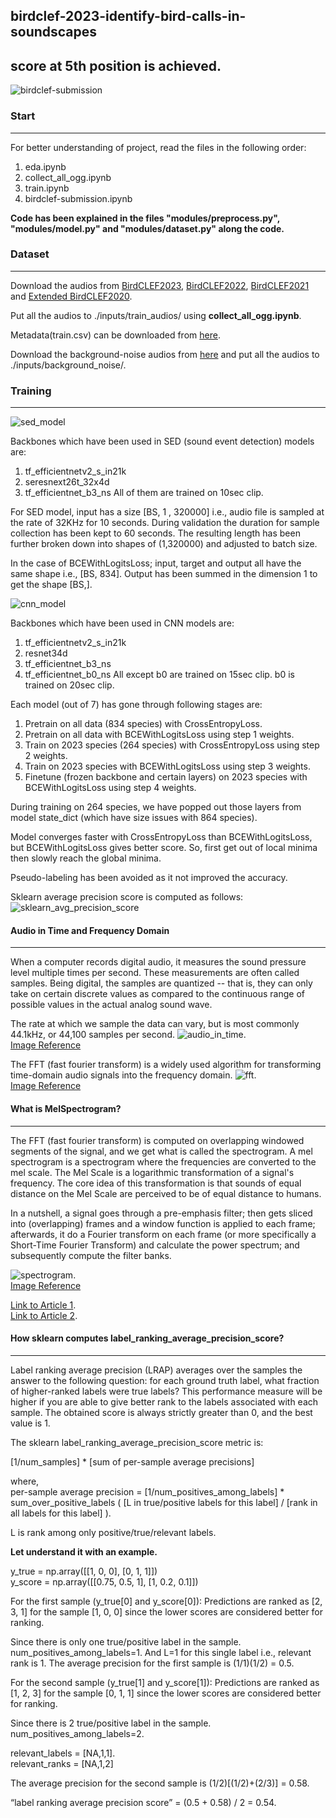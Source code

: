 ## birdclef-2023-identify-bird-calls-in-soundscapes
## score at 5th position is achieved.
![birdclef-submission](https://github.com/bishnarender/birdclef-2023-identify-bird-calls-in-soundscapes/assets/49610834/1dd6c8fe-2956-4ebf-a6fd-2c67bfa7fb1e)

### Start 
-----
For better understanding of project, read the files in the following order:
1. eda.ipynb 
2. collect_all_ogg.ipynb
3. train.ipynb
4. birdclef-submission.ipynb

<b>Code has been explained in the files "modules/preprocess.py", "modules/model.py" and "modules/dataset.py" along the code.</b>

### Dataset
-----
Download the audios from [BirdCLEF2023](https://www.kaggle.com/competitions/birdclef-2023/data), [BirdCLEF2022](https://www.kaggle.com/competitions/birdclef-2022/data), [BirdCLEF2021](https://www.kaggle.com/competitions/birdclef-2021/data) and [Extended BirdCLEF2020](https://www.kaggle.com/competitions/birdclef-2023/discussion/398318).

Put all the audios to ./inputs/train_audios/ using <b>collect_all_ogg.ipynb</b>.

Metadata(train.csv) can be downloaded from [here](https://www.kaggle.com/datasets/narender129/birdclef-complete-metadata).

Download the background-noise audios from [here](https://www.kaggle.com/datasets/honglihang/background-noise) and put all the audios to ./inputs/background_noise/.

### Training
-----
![sed_model](https://github.com/bishnarender/birdclef-2023-identify-bird-calls-in-soundscapes/assets/49610834/3c33fe75-9a2c-4817-8930-1c594c7e65a4)

Backbones which have been used in SED (sound event detection) models are:<br>
1. tf_efficientnetv2_s_in21k
2. seresnext26t_32x4d
3. tf_efficientnet_b3_ns
All of them are trained on 10sec clip.

For SED model, input has a size  [BS, 1 , 320000] i.e., audio file is sampled at the rate of 32KHz for 10 seconds. During validation the duration for sample collection has been kept to 60 seconds. The resulting length has been further broken down into shapes of (1,320000) and adjusted to batch size.

In the case of BCEWithLogitsLoss; input, target and output all have the same shape i.e., [BS, 834]. Output has been summed in the dimension 1 to get the shape [BS,].

![cnn_model](https://github.com/bishnarender/birdclef-2023-identify-bird-calls-in-soundscapes/assets/49610834/00f70093-cf1d-47e1-953f-d7777e9d8b24)

Backbones which have been used in CNN models are:<br>
1. tf_efficientnetv2_s_in21k
2. resnet34d
3. tf_efficientnet_b3_ns
4. tf_efficientnet_b0_ns
All except b0 are trained on 15sec clip. b0 is trained on 20sec clip.

Each model (out of 7) has gone through following stages are:
1. Pretrain on all data (834 species) with CrossEntropyLoss.
2. Pretrain on all data with BCEWithLogitsLoss using step 1 weights.
3. Train on 2023 species (264 species) with CrossEntropyLoss using step 2 weights.
4. Train on 2023 species with BCEWithLogitsLoss using step 3 weights.
5. Finetune (frozen backbone and certain layers) on 2023 species with BCEWithLogitsLoss using step 4 weights.

During training on 264 species, we have popped out those layers from model state_dict (which have size issues with 864 species).

Model converges faster with CrossEntropyLoss than BCEWithLogitsLoss, but BCEWithLogitsLoss gives better score. So, first get out of local minima then slowly reach the global minima.

Pseudo-labeling has been avoided as it not improved the accuracy.

Sklearn average precision score is computed as follows:
![sklearn_avg_precision_score](https://github.com/bishnarender/birdclef-2023-identify-bird-calls-in-soundscapes/assets/49610834/7da1b47b-a9dd-4160-8f28-1f499cc67706)

#### Audio in Time and Frequency Domain
-----
When a computer records digital audio, it measures the sound pressure level multiple times per second. These measurements are often called samples. Being digital, the samples are quantized -- that is, they can only take on certain discrete values as compared to the continuous range of possible values in the actual analog sound wave. 

The rate at which we sample the data can vary, but is most commonly 44.1kHz, or 44,100 samples per second. 
![audio_in_time](https://github.com/bishnarender/birdclef-2023-identify-bird-calls-in-soundscapes/assets/49610834/e2e19d66-348f-48e0-b46e-d4480c45555a).<br>
[Image Reference](https://elvers.us/perception/soundWave/)


The FFT (fast fourier transform) is a widely used algorithm for transforming time-domain audio signals into the frequency domain.
![fft](https://github.com/bishnarender/birdclef-2023-identify-bird-calls-in-soundscapes/assets/49610834/e9e1391b-0288-4d44-a2da-11ba3a8ee038).<br>
[Image Reference](https://mriquestions.com/fourier-transform-ft.html)

#### What is MelSpectrogram?
-----
The FFT (fast fourier transform) is computed on overlapping windowed segments of the signal, and we get what is called the spectrogram. A mel spectrogram is a spectrogram where the frequencies are converted to the mel scale. The Mel Scale is a logarithmic transformation of a signal's frequency. The core idea of this transformation is that sounds of equal distance on the Mel Scale are perceived to be of equal distance to humans.

In a nutshell, a signal goes through a pre-emphasis filter; then gets sliced into (overlapping) frames and a window function is applied to each frame; afterwards, it do a Fourier transform on each frame (or more specifically a Short-Time Fourier Transform) and calculate the power spectrum; and subsequently compute the filter banks. 

![spectrogram](https://github.com/bishnarender/birdclef-2023-identify-bird-calls-in-soundscapes/assets/49610834/b0bdc37f-e8d0-4f01-95eb-b92189e91d1c).<br>
[Image Reference](https://medium.com/analytics-vidhya/understanding-the-mel-spectrogram-fca2afa2ce53)

[Link to Article 1](https://haythamfayek.com/2016/04/21/speech-processing-for-machine-learning.html).<br>
[Link to Article 2](https://medium.com/analytics-vidhya/understanding-the-mel-spectrogram-fca2afa2ce53).

#### How sklearn computes label_ranking_average_precision_score?
-----
Label ranking average precision (LRAP) averages over the samples the answer to the following question: for each ground truth label, what fraction of higher-ranked labels were true labels? This performance measure will be higher if you are able to give better rank to the labels associated with each sample. The obtained score is always strictly greater than 0, and the best value is 1.

The sklearn label_ranking_average_precision_score metric is:

[1/num_samples] * [sum of per-sample average precisions]

where,<br>
per-sample average precision = [1/num_positives_among_labels] * sum_over_positive_labels ( [L in true/positive labels for this label] / [rank in all labels for this label] ). 

L is rank among only positive/true/relevant labels.

<b>Let understand it with an example.</b>

y_true = np.array([[1, 0, 0], [0, 1, 1]])<br>
y_score = np.array([[0.75, 0.5, 1], [1, 0.2, 0.1]])

For the first sample (y_true[0] and y_score[0]): Predictions are ranked as [2, 3, 1] for the sample [1, 0, 0] since the lower scores are considered better for ranking.

Since there is only one true/positive label in the sample. num_positives_among_labels=1. And L=1 for this single label i.e., relevant rank is 1.
The average precision for the first sample is (1/1)(1/2) = 0.5.

For the second sample (y_true[1] and y_score[1]): Predictions are ranked as [1, 2, 3] for the sample [0, 1, 1] since the lower scores are considered better for ranking.

Since there is 2 true/positive label in the sample. num_positives_among_labels=2. 

relevant_labels = [NA,1,1].<br>
relevant_ranks = [NA,1,2]

The average precision for the second sample is (1/2)[(1/2)+(2/3)] = 0.58.

“label ranking average precision score” = (0.5 + 0.58) / 2 = 0.54.
